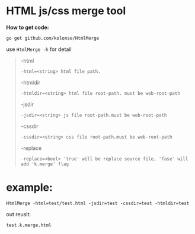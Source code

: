 # HTML js/css merge tool #

**How to get code:**

    go get github.com/kolonse/HtmlMerge

use `HtmlMerge -h` for detail

> -html
> 
>     -html=<string> html file path.
> -htmldir
>
>     -htmldir=<string> html file root-path. must be web-root-path
> -jsdir
> 
>     -jsdir=<string> js file root-path.must be web-root-path
> -cssdir
> 
>     -cssdir=<string> css file root-path.must be web-root-path
> -replace
> 
>     -replace=<bool> 'true' will be replace source file, 'fase' will add 'k.merge' flag
# example: #

    HtmlMerge -html=test/test.html -jsdir=test -cssdir=test -htmldir=test

out reuslt:

    test.k.merge.html
